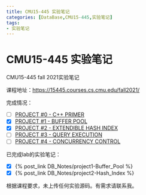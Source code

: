 ```yaml
---
title: CMU15-445 实验笔记
categories: [DataBase,CMU15-445,实验笔记]
tags:
- 实验笔记
---
```


# CMU15-445 实验笔记

CMU15-445 fall 2021实验笔记

课程地址：https://15445.courses.cs.cmu.edu/fall2021/

完成情况：

- [ ] [PROJECT #0 - C++ PRIMER](https://15445.courses.cs.cmu.edu/fall2021/project0/)
- [x] [PROJECT #1 - BUFFER POOL](https://15445.courses.cs.cmu.edu/fall2021/project1/)
- [x] [PROJECT #2 - EXTENDIBLE HASH INDEX](https://15445.courses.cs.cmu.edu/fall2021/project2/)
- [ ] [PROJECT #3 - QUERY EXECUTION](https://15445.courses.cs.cmu.edu/fall2021/project3/)
- [ ] [PROJECT #4 - CONCURRENCY CONTROL](https://15445.courses.cs.cmu.edu/fall2021/project4/)

已完成lab的实验笔记：

- [x] {% post_link DB_Notes/project1-Buffer_Pool %}
- [x] {% post_link DB_Notes/project2-Hash_Index %}

根据课程要求，未上传任何实验源码。有需求请联系我。